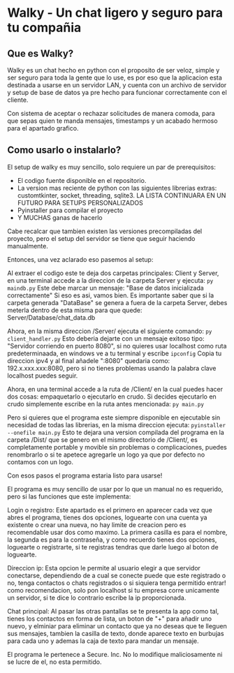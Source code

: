 # Walky - Un chat ligero y seguro para tu compañia

## Que es Walky?

Walky es un chat hecho en python con el proposito de ser veloz, simple y ser seguro para toda la gente que lo use,
es por eso que la aplicacion esta destinada a usarse en un servidor LAN, y cuenta con un archivo de servidor y setup de base de datos ya pre hecho para funcionar correctamente con el cliente.

Con sistema de aceptar o rechazar solicitudes de manera comoda, para que sepas quien te manda mensajes, timestamps y un acabado hermoso para el apartado grafico.

## Como usarlo o instalarlo?

El setup de walky es muy sencillo, solo requiere un par de prerequisitos:

+ El codigo fuente disponible en el repositorio.
+ La version mas reciente de python con las siguientes librerias extras: customtkinter, socket, threading, sqlite3. LA LISTA CONTINUARA EN UN FUTURO PARA SETUPS PERSONALIZADOS
+ Pyinstaller para compilar el proyecto
+ Y MUCHAS ganas de hacerlo

Cabe recalcar que tambien existen las versiones precompiladas del proyecto, pero el setup del servidor se tiene que seguir haciendo manualmente.

Entonces, una vez aclarado eso pasemos al setup:

Al extraer el codigo este te deja dos carpetas principales: Client y Server, en una terminal accede a la direccion de la carpeta Server y ejecuta:
``` py maindb.py ```
Este debe marcar un mensaje: "Base de datos inicializada correctamente"
Si eso es asi, vamos bien. Es importante saber que si la carpeta generada "DataBase" se genera a fuera de la carpeta Server, debes meterla dentro de esta misma para que quede: Server/Database/chat_data.db

Ahora, en la misma direccion /Server/ ejecuta el siguiente comando:
``` py client_handler.py ```
Esto deberia dejarte con un mensaje exitoso tipo: "Servidor corriendo en puerto 8080", si no quieres usar localhost como ruta predeterminaada, en windows ve a tu terminal y escribe 
``` ipconfig ```
Copia tu direccion ipv4 y al final añadele ":8080" quedaria como: 192.x.xxx.xxx:8080, pero si no tienes problemas usando la palabra clave localhost puedes seguir.

Ahora, en una terminal accede a la ruta de /Client/ en la cual puedes hacer dos cosas: empaquetarlo o ejecutarlo en crudo.
Si decides ejecutarlo en crudo simplemente escribe en la ruta antes mencionada:
``` py main.py ```

Pero si quieres que el programa este siempre disponible en ejecutable sin necesidad de todas las librerias, en la misma direccion ejecuta:
``` pyinstaller --onefile main.py ```
Esto te dejara una version compilada del programa en la carpeta /Dist/ que se genero en el mismo directorio de /Client/, es completamente portable y movible sin problemas o complicaciones, puedes renombrarlo o si te apetece agregarle un logo ya que por defecto no contamos con un logo.

Con esos pasos el programa estaria listo para usarse!

El programa es muy sencillo de usar por lo que un manual no es requerido, pero si las funciones que este implementa:

Login o registro: Este apartado es el primero en aparecer cada vez que abres el programa, tienes dos opciones, loguearte con una cuenta ya existente o crear una nueva, no hay limite de creacion pero es recomendable usar dos como maximo. La primera casilla es para el nombre, la segunda es para la contraseña, y como recuerdo tienes dos opciones, loguearte o registrarte, si te registras tendras que darle luego al boton de loguearte.

Direccion ip: Esta opcion le permite al usuario elegir a que servidor conectarse, dependiendo de a cual se conecte puede que este registrado o no, tenga contactos o chats registrados o si siquiera tenga permitido entrar! como recomendacion, solo pon localhost si tu empresa corre unicamente un servidor, si te dice lo contrario escribe la ip proporcionada.

Chat principal: Al pasar las otras pantallas se te presenta la app como tal, tienes los contactos en forma de lista, un boton de "+" para añadir uno nuevo, y elminiar para eliminar un contacto que ya no deseas que te lleguen sus mensajes, tambien la casilla de texto, donde aparece texto en burbujas para cada uno y ademas la caja de texto para mandar un mensaje.



El programa le pertenece a Secure. Inc. No lo modifique maliciosamente ni se lucre de el, no esta permitido.
